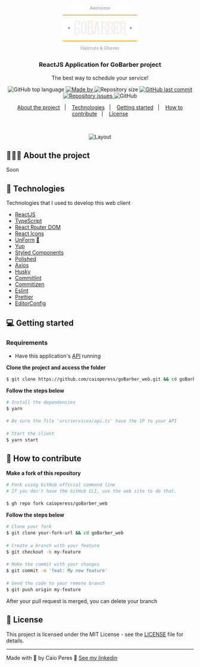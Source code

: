 <h1 align="center">
  <img alt="Logo" src="./src/assets/logo.svg" width="200px">
</h1>

<h3 align="center">
  ReactJS Application for GoBarber project
</h3>

<p align="center">The best way to schedule your service!</p>

<p align="center">
  <img alt="GitHub top language" src="https://img.shields.io/github/languages/top/caioperess/goBarber_web?color=%23FF9000">

  <a href="https://www.linkedin.com/in/caioperess/" target="_blank" rel="noopener noreferrer">
    <img alt="Made by" src="https://img.shields.io/badge/made%20by-%20caio%20peres-%23FF9000">
  </a>

  <img alt="Repository size" src="https://img.shields.io/github/repo-size/caioperess/goBarber_web?color=%23FF9000">

  <a href="https://github.com/caioperess/goBarber_web/commits/master">
    <img alt="GitHub last commit" src="https://img.shields.io/github/last-commit/caioperess/goBarber_web?color=%23FF9000">
  </a>

  <a href="https://github.com/caioperess/goBarber_web/issues">
    <img alt="Repository issues" src="https://img.shields.io/github/issues/caioperess/goBarber_web?color=%23FF9000">
  </a>

  <img alt="GitHub" src="https://img.shields.io/github/license/caioperess/goBarber_web?color=%23FF9000">
</p>

<p align="center">
  <a href="#%EF%B8%8F-about-the-project">About the project</a>&nbsp;&nbsp;&nbsp;|&nbsp;&nbsp;&nbsp;
  <a href="#-technologies">Technologies</a>&nbsp;&nbsp;&nbsp;|&nbsp;&nbsp;&nbsp;
  <a href="#-getting-started">Getting started</a>&nbsp;&nbsp;&nbsp;|&nbsp;&nbsp;&nbsp;
  <a href="#-how-to-contribute">How to contribute</a>&nbsp;&nbsp;&nbsp;|&nbsp;&nbsp;&nbsp;
  <a href="#-license">License</a>
</p>

</br>

<p align="center">
  <img alt="Layout" src="https://res.cloudinary.com/eliasgcf/image/upload/v1588811213/GoBarber/Kapture_2020-05-06_at_21.25.26_tijnl5.gif">
</p>

## 💇🏻‍♂️ About the project

Soon

## 🚀 Technologies

Technologies that I used to develop this web client

- [ReactJS](https://reactjs.org/)
- [TypeScript](https://www.typescriptlang.org/)
- [React Router DOM](https://reacttraining.com/react-router/)
- [React Icons](https://react-icons.netlify.com/#/)
- [UnForm](https://unform.dev/) [💜](https://rocketseat.com.br/)
- [Yup](https://github.com/jquense/yup)
- [Styled Components](https://styled-components.com/)
- [Polished](https://github.com/styled-components/polished)
- [Axios](https://github.com/axios/axios)
- [Husky](https://github.com/typicode/husky)
- [Commitlint](https://github.com/conventional-changelog/commitlint)
- [Commitizen](https://github.com/commitizen/cz-cli)
- [Eslint](https://eslint.org/)
- [Prettier](https://prettier.io/)
- [EditorConfig](https://editorconfig.org/)

## 💻 Getting started

### Requirements

- Have this application's [API](https://github.com/caioperess/goBarber_api) running

**Clone the project and access the folder**

```bash
$ git clone https://github.com/caioperess/goBarber_web.git && cd goBarber_web
```

**Follow the steps below**

```bash
# Install the dependencies
$ yarn

# Be sure the file 'src/services/api.ts' have the IP to your API

# Start the client
$ yarn start
```

## 🤔 How to contribute

**Make a fork of this repository**

```bash
# Fork using GitHub official command line
# If you don't have the GitHub CLI, use the web site to do that.

$ gh repo fork caioperess/goBarber_web
```

**Follow the steps below**

```bash
# Clone your fork
$ git clone your-fork-url && cd goBarber_web

# Create a branch with your feature
$ git checkout -b my-feature

# Make the commit with your changes
$ git commit -m 'feat: My new feature'

# Send the code to your remote branch
$ git push origin my-feature
```

After your pull request is merged, you can delete your branch

## 📝 License

This project is licensed under the MIT License - see the [LICENSE](LICENSE.md) file for details.

---

Made with 💜 by Caio Peres 👋 [See my linkedin](https://www.linkedin.com/in/caioperess/)
